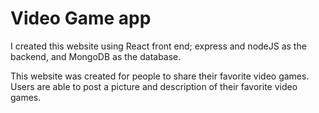 <h1>Video Game app</h1>

I created this website using React front end; express and nodeJS as the backend, and MongoDB as the database.  

This website was created for people to share their favorite video games. Users are able to post a picture and description of their favorite video games. 
